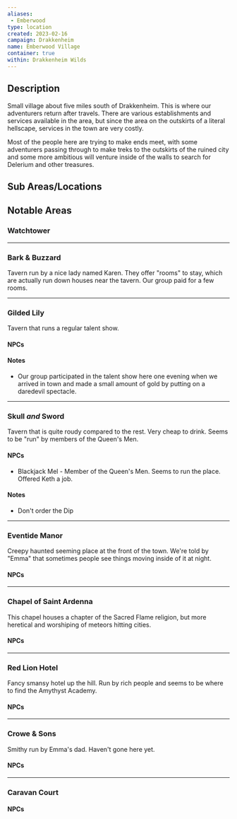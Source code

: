 ```yaml
---
aliases:
 - Emberwood
type: location
created: 2023-02-16
campaign: Drakkenheim
name: Emberwood Village
container: true
within: Drakkenheim Wilds
---
```


## Description

Small village about five miles south of Drakkenheim. This is where our adventurers return after travels. There are various establishments and services available in the area, but since the area on 
the outskirts of a literal hellscape, services in the town are very costly.

Most of the people here are trying to make ends meet, with some adventurers passing through to make treks to the outskirts of the ruined city and some more ambitious will venture inside of the walls to search for Delerium and other treasures.

## Sub Areas/Locations

<!-- QueryToSerialize: LIST FROM "DND - Drakkenheim/Locations" WHERE within = "Emberwood Village" -->

## Notable Areas

### Watchtower


---
### Bark & Buzzard
Tavern run by a nice lady named Karen. They offer "rooms" to stay, which are actually run down houses near the tavern. Our group paid for a few rooms.

---
### Gilded Lily
Tavern that runs a regular talent show.
#### NPCs
#### Notes
- Our group participated in the talent show here one evening when we arrived in town and made a small amount of gold by putting on a daredevil spectacle.

---
### Skull *and* Sword
Tavern that is quite roudy compared to the rest. Very cheap to drink. Seems to be "run" by members of the Queen's Men.
#### NPCs
- Blackjack Mel - Member of the Queen's Men. Seems to run the place. Offered Keth a job.
#### Notes
- Don't order the Dip

---
### Eventide Manor
Creepy haunted seeming place at the front of the town. We're told by "Emma" that sometimes people see things moving inside of it at night.
#### NPCs

---
### Chapel of Saint Ardenna
This chapel houses a chapter of the Sacred Flame religion, but more heretical and worshiping of meteors hitting cities.
#### NPCs

---
### Red Lion Hotel
Fancy smansy hotel up the hill. Run by rich people and seems to be where to find the Amythyst Academy.
#### NPCs

---
### Crowe & Sons
Smithy run by Emma's dad. Haven't gone here yet.
#### NPCs

---
### Caravan Court
#### NPCs




